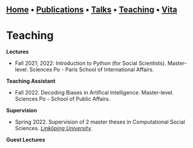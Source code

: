 ## [Home](index.md) • [Publications](publications.md) • [Talks](talks.md) • [Teaching](teaching.md) • [Vita](cv.md)


# Teaching


**Lectures**


- Fall 2021; 2022: Introduction to Python (for Social Scientists). Master-level. Sciences Po - Paris School of International Affairs.


**Teaching Assistant**


- Fall 2022. Decoding Biases in Artifical Intelligence. Master-level. Sciences Po - School of Public Affairs.


**Supervision**


- Spring 2022. Supervision of 2 master theses in Computational Social Sciences. *[Linköping University](https://liu.se/en/education/program/f7mcd)*.


**Guest Lectures**
